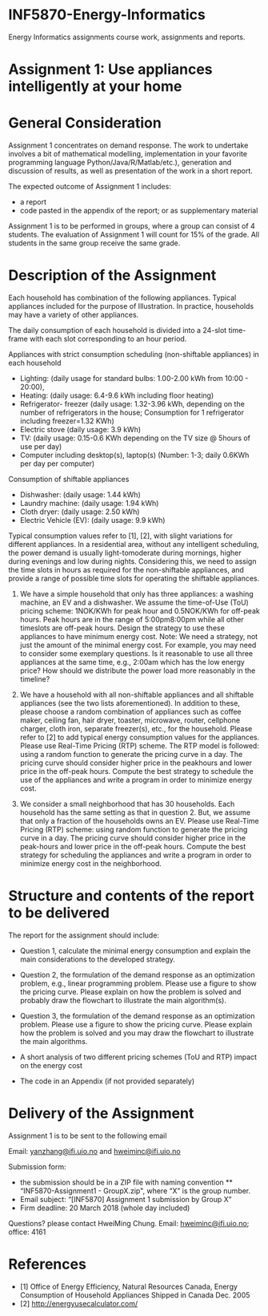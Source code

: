 # INF5870-Energy-Informatics
Energy Informatics assignments course work, assignments and reports.

# Assignment 1: Use appliances intelligently at your home

# General Consideration
Assignment 1 concentrates on demand response. The work to undertake involves a bit of
mathematical modelling, implementation in your favorite programming language
Python/Java/R/Matlab/etc.), generation and discussion of results, as well as presentation of
the work in a short report.

The expected outcome of Assignment 1 includes:
- a report
- code pasted in the appendix of the report; or as supplementary material

Assignment 1 is to be performed in groups, where a group can consist of 4 students.
The evaluation of Assignment 1 will count for 15% of the grade. All students in the same
group receive the same grade.

# Description of the Assignment
Each household has combination of the following appliances. Typical appliances included for
the purpose of Illustration. In practice, households may have a variety of other appliances.

The daily consumption of each household is divided into a 24-slot time-frame with each slot
corresponding to an hour period.

Appliances with strict consumption scheduling (non-shiftable appliances) in each household
- Lighting: (daily usage for standard bulbs: 1.00-2.00 kWh from 10:00 - 20:00),
- Heating: (daily usage: 6.4-9.6 kWh including floor heating)
- Refrigerator- freezer (daily usage: 1.32-3.96 kWh, depending on the number of
  refrigerators in the house; Consumption for 1 refrigerator including freezer=1.32 KWh)
- Electric stove (daily usage: 3.9 kWh)
- TV: (daily usage: 0.15-0.6 KWh depending on the TV size @ 5hours of use per day)
- Computer including desktop(s), laptop(s) (Number: 1-3; daily 0.6KWh per day per computer)

Consumption of shiftable appliances
- Dishwasher: (daily usage: 1.44 kWh)
- Laundry machine: (daily usage: 1.94 kWh)
- Cloth dryer: (daily usage: 2.50 kWh)
- Electric Vehicle (EV): (daily usage: 9.9 kWh)

Typical consumption values refer to [1], [2], with slight variations for different appliances. In
a residential area, without any intelligent scheduling, the power demand is usually light-tomoderate
during mornings, higher during evenings and low during nights. Considering this,
we need to assign the time slots in hours as required for the non-shiftable appliances, and
provide a range of possible time slots for operating the shiftable appliances.

1. We have a simple household that only has three appliances: a washing machine, an EV
and a dishwasher. We assume the time-of-Use (ToU) pricing scheme: 1NOK/KWh for
peak hour and 0.5NOK/KWh for off-peak hours. Peak hours are in the range of 5:00pm8:00pm
while all other timeslots are off-peak hours. Design the strategy to use these
appliances to have minimum energy cost.
Note: We need a strategy, not just the amount of the minimal energy cost. For example,
you may need to consider some exemplary questions. Is it reasonable to use all three
appliances at the same time, e.g., 2:00am which has the low energy price? How should
we distribute the power load more reasonably in the timeline?


2. We have a household with all non-shiftable appliances and all shiftable appliances (see
the two lists aforementioned). In addition to these, please choose a random combination
of appliances such as coffee maker, ceiling fan, hair dryer, toaster, microwave, router,
cellphone charger, cloth iron, separate freezer(s), etc., for the household. Please refer to
[2] to add typical energy consumption values for the appliances. Please use Real-Time
Pricing (RTP) scheme. The RTP model is followed: using a random function to generate
the pricing curve in a day. The pricing curve should consider higher price in the peakhours
and lower price in the off-peak hours. Compute the best strategy to schedule the
use of the appliances and write a program in order to minimize energy cost.


3. We consider a small neighborhood that has 30 households. Each household has the same
setting as that in question 2. But, we assume that only a fraction of the households owns
an EV. Please use Real-Time Pricing (RTP) scheme: using random function to generate the
pricing curve in a day. The pricing curve should consider higher price in the peak-hours
and lower price in the off-peak hours. Compute the best strategy for scheduling the
appliances and write a program in order to minimize energy cost in the neighborhood.

# Structure and contents of the report to be delivered
The report for the assignment should include:

- Question 1, calculate the minimal energy consumption and explain the main
considerations to the developed strategy.

-  Question 2, the formulation of the demand response as an optimization problem, e.g.,
linear programming problem. Please use a figure to show the pricing curve. Please
explain on how the problem is solved and probably draw the flowchart to illustrate the
main algorithm(s).

-  Question 3, the formulation of the demand response as an optimization problem. Please
use a figure to show the pricing curve. Please explain how the problem is solved and you
may draw the flowchart to illustrate the main algorithms.

- A short analysis of two different pricing schemes (ToU and RTP) impact on the energy
cost

- The code in an Appendix (if not provided separately)


# Delivery of the Assignment
Assignment 1 is to be sent to the following email
  
  Email: yanzhang@ifi.uio.no and hweiminc@ifi.uio.no

Submission form:
* the submission should be in a ZIP file with naming convention
** “INF5870-Assignment1 - GroupX.zip", where “X” is the group number.
* Email subject: “[INF5870] Assignment 1 submission by Group X”
* Firm deadline: 20 March 2018 (whole day included)

Questions? please contact HweiMing Chung. Email: hweiminc@ifi.uio.no; office: 4161

# References
- [1] Office of Energy Efficiency, Natural Resources Canada, Energy Consumption of Household Appliances Shipped in Canada Dec. 2005
- [2] http://energyusecalculator.com/
